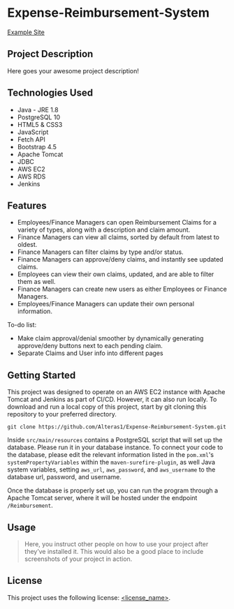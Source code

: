 # Expense-Reimbursement-System
[Example Site](http://ec2-18-221-114-146.us-east-2.compute.amazonaws.com:8080/Reimbursement)
## Project Description

Here goes your awesome project description!

## Technologies Used

* Java - JRE 1.8
* PostgreSQL 10
* HTML5 & CSS3
* JavaScript
* Fetch API
* Bootstrap 4.5
* Apache Tomcat
* JDBC
* AWS EC2
* AWS RDS
* Jenkins

## Features

* Employees/Finance Managers can open Reimbursement Claims for a variety of types, along with a description and claim amount.
* Finance Managers can view all claims, sorted by default from latest to oldest.
* Finance Managers can filter claims by type and/or status.
* Finance Managers can approve/deny claims, and instantly see updated claims.
* Employees can view their own claims, updated, and are able to filter them as well.
* Finance Managers can create new users as either Employees or Finance Managers.
* Employees/Finance Managers can update their own personal information.

To-do list:
* Make claim approval/denial smoother by dynamically generating approve/deny buttons next to each pending claim.
* Separate Claims and User info into different pages

## Getting Started
   
This project was designed to operate on an AWS EC2 instance with Apache Tomcat and Jenkins as part of CI/CD. However, it can also run locally. To download and run a local copy of this project, start by git cloning this repository to your preferred directory.
```
git clone https://github.com/Alteras1/Expense-Reimbursement-System.git
```
Inside `src/main/resources` contains a PostgreSQL script that will set up the database. Please run it in your database instance. To connect your code to the database, please edit the relevant information listed in the `pom.xml`'s `systemPropertyVariables` within the `maven-surefire-plugin`, as well Java system variables, setting `aws_url`, `aws_password`, and `aws_username` to the database url, password, and username.

Once the database is properly set up, you can run the program through a Apache Tomcat server, where it will be hosted under the endpoint `/Reimbursement`.

## Usage

> Here, you instruct other people on how to use your project after they’ve installed it. This would also be a good place to include screenshots of your project in action.

## License

This project uses the following license: [<license_name>](<link>).
